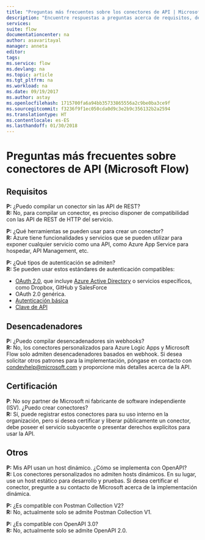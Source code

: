 ```yaml
---
title: "Preguntas más frecuentes sobre los conectores de API | Microsoft Docs"
description: "Encuentre respuestas a preguntas acerca de requisitos, desencadenadores y otras áreas."
services: 
suite: flow
documentationcenter: na
author: asavaritayal
manager: anneta
editor: 
tags: 
ms.service: flow
ms.devlang: na
ms.topic: article
ms.tgt_pltfrm: na
ms.workload: na
ms.date: 09/19/2017
ms.author: astay
ms.openlocfilehash: 1715700fa6a94bb35733865556a2c9be0ba3ce9f
ms.sourcegitcommit: f3236f9f1ec050cda0d9c3e2b9c356132b2a2594
ms.translationtype: HT
ms.contentlocale: es-ES
ms.lasthandoff: 01/30/2018
---
```

# <a name="api-connector-faq-microsoft-flow"></a>Preguntas más frecuentes sobre conectores de API (Microsoft Flow)
## <a name="requirements"></a>Requisitos
**P:**  ¿Puedo compilar un conector sin las API de REST? </br>
**R:** No, para compilar un conector, es preciso disponer de compatibilidad con las API de REST de HTTP del servicio. 

**P:** ¿Qué herramientas se pueden usar para crear un conector? </br>
**R:** Azure tiene funcionalidades y servicios que se pueden utilizar para exponer cualquier servicio como una API, como Azure App Service para hospedar, API Management, etc.

**P:**  ¿Qué tipos de autenticación se admiten? </br>
**R:** Se pueden usar estos estándares de autenticación compatibles:

* [OAuth 2.0](https://oauth.net/2/), que incluye [Azure Active Directory](https://azure.microsoft.com/develop/identity/) o servicios específicos, como Dropbox, GitHub y SalesForce
* OAuth 2.0 genérica.
* [Autenticación básica](https://swagger.io/docs/specification/authentication/basic-authentication/)
* [Clave de API](https://swagger.io/docs/specification/authentication/api-keys/)

## <a name="triggers"></a>Desencadenadores
**P:**  ¿Puedo compilar desencadenadores sin webhooks? </br>
**R:** No, los conectores personalizados para Azure Logic Apps y Microsoft Flow solo admiten desencadenadores basados en webhook. Si desea solicitar otros patrones para la implementación, póngase en contacto con [condevhelp@microsoft.com](mailto:condevhelp@microsoft.com) y proporcione más detalles acerca de la API.

## <a name="certification"></a>Certificación
**P**: No soy partner de Microsoft ni fabricante de software independiente (ISV). ¿Puedo crear conectores? </br>
**R:** Sí, puede registrar estos conectores para su uso interno en la organización, pero si desea certificar y liberar públicamente un conector, debe poseer el servicio subyacente o presentar derechos explícitos para usar la API.

## <a name="other"></a>Otros
**P:**  Mis API usan un host dinámico. ¿Cómo se implementa con OpenAPI? </br>
**R:** Los conectores personalizados no admiten hosts dinámicos. En su lugar, use un host estático para desarrollo y pruebas. Si desea certificar el conector, pregunte a su contacto de Microsoft acerca de la implementación dinámica.

**P:**  ¿Es compatible con Postman Collection V2? </br>
**R:** No, actualmente solo se admite Postman Collection V1.

**P:**  ¿Es compatible con OpenAPI 3.0? </br>
**R:** No, actualmente solo se admite OpenAPI 2.0.


